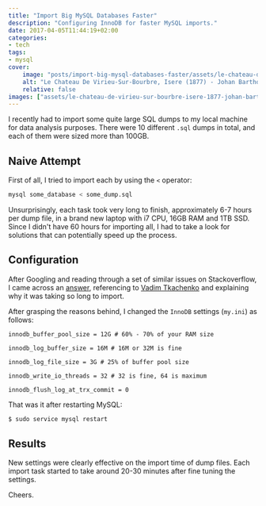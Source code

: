```yaml
---
title: "Import Big MySQL Databases Faster"
description: "Configuring InnoDB for faster MySQL imports."
date: 2017-04-05T11:44:19+02:00
categories:
- tech
tags:
- mysql
cover:
    image: "posts/import-big-mysql-databases-faster/assets/le-chateau-de-virieu-sur-bourbre-isere-1877-johan-barthold-jongkind.webp"
    alt: "Le Chateau De Virieu-Sur-Bourbre, Isere (1877) - Johan Barthold Jongkind"
    relative: false
images: ["assets/le-chateau-de-virieu-sur-bourbre-isere-1877-johan-barthold-jongkind.webp"]
---
```


I recently had to import some quite large SQL dumps to my local machine for data
analysis purposes. There were 10 different `.sql` dumps in total, and each of
them were sized more than 100GB.

## Naive Attempt

First of all, I tried to import each by using the `<` operator:

```sql
mysql some_database < some_dump.sql
```

Unsurprisingly, each task took very long to finish, approximately 6-7 hours
per dump file, in a brand new laptop with i7 CPU, 16GB RAM and 1TB SSD.
Since I didn't have 60 hours for importing all, I had to take a look for
solutions that can potentially speed up the process.

## Configuration

After Googling and reading through a set of similar issues on Stackoverflow, I
came across an [answer](https://dba.stackexchange.com/a/83385/166635),
referencing to [Vadim Tkachenko](https://twitter.com/vadimtk) and  explaining
why it was taking so long to import.

After grasping the reasons behind, I changed the `InnoDB` settings (`my.ini`)
as follows:

```
innodb_buffer_pool_size = 12G # 60% - 70% of your RAM size
```

```
innodb_log_buffer_size = 16M # 16M or 32M is fine
```

```
innodb_log_file_size = 3G # 25% of buffer pool size
```

```
innodb_write_io_threads = 32 # 32 is fine, 64 is maximum
```

```
innodb_flush_log_at_trx_commit = 0
```

That was it after restarting MySQL:

```bash
$ sudo service mysql restart
```

## Results

New settings were clearly effective on the import time of dump files. Each
import task started to take around 20-30 minutes after fine tuning the settings.

Cheers.
